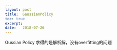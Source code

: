 ```yaml
---
layout: post
title:  GaussianPolicy
toc: true 
excerpt: 
date:   2018-07-26
---
```

Gussian Policy 求得的是解析解，没有overfitting的问题